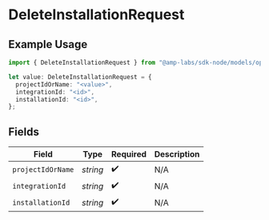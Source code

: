 # DeleteInstallationRequest

## Example Usage

```typescript
import { DeleteInstallationRequest } from "@amp-labs/sdk-node/models/operations";

let value: DeleteInstallationRequest = {
  projectIdOrName: "<value>",
  integrationId: "<id>",
  installationId: "<id>",
};
```

## Fields

| Field              | Type               | Required           | Description        |
| ------------------ | ------------------ | ------------------ | ------------------ |
| `projectIdOrName`  | *string*           | :heavy_check_mark: | N/A                |
| `integrationId`    | *string*           | :heavy_check_mark: | N/A                |
| `installationId`   | *string*           | :heavy_check_mark: | N/A                |